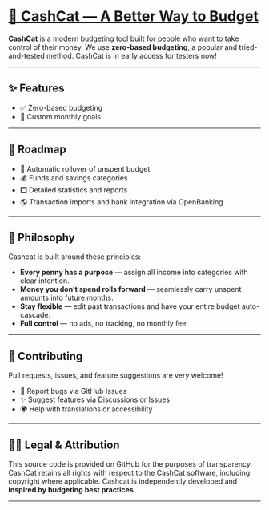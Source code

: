 # [💸 CashCat — A Better Way to Budget](https://cashcat.app)


**CashCat** is a modern budgeting tool built for people who want to take control of their money. We use **zero-based budgeting**, a popular and tried-and-tested method.
CashCat is in early access for testers now!

---

## ✨ Features

* ✅ Zero-based budgeting
* 🧠 Custom monthly goals

---

## 🚀 Roadmap

* 🔄 Automatic rollover of unspent budget
* 💰 Funds and savings categories
* 🗖️ Detailed statistics and reports
* 🌎 Transaction imports and bank integration via OpenBanking

---

## 🧠 Philosophy

Cashcat is built around these principles:

* **Every penny has a purpose** — assign all income into categories with clear intention.
* **Money you don’t spend rolls forward** — seamlessly carry unspent amounts into future months.
* **Stay flexible** — edit past transactions and have your entire budget auto-cascade.
* **Full control** — no ads, no tracking, no monthly fee.

---


## 🤝 Contributing

Pull requests, issues, and feature suggestions are very welcome!

* 🐛 Report bugs via GitHub Issues
* ✨ Suggest features via Discussions or Issues
* 🌍 Help with translations or accessibility

---

## 🧑‍⚖️ Legal & Attribution

This source code is provided on GitHub for the purposes of transparency. CashCat retains all rights with respect to the CashCat software, including copyright where applicable.
Cashcat is independently developed and **inspired by budgeting best practices**.</small>

---
